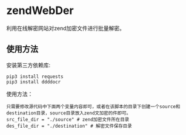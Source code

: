 # zendWebDer
利用在线解密网站对zend加密文件进行批量解密。
## 使用方法
安装第三方依赖库:
```
pip3 install requests
pip3 install ddddocr
```
使用方法：
```
只需要修改源代码中下面两个变量内容即可，或者在该脚本的目录下创建一个source和destination目录，source目录放入zend文加密的件即可。
src_file_dir = "./source" # zend加密文件所在目录
des_file_dir = "./destination" # 解密文件保存目录
```
